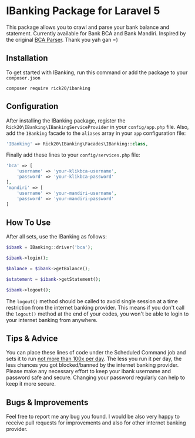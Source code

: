 # IBanking Package for Laravel 5

This package allows you to crawl and parse your bank balance and statement. Currently available for Bank BCA and Bank Mandiri.
Inspired by the original [BCA Parser](http://www.randomlog.org/article/bca-parser-lagi/). Thank you yah gan =)

## Installation

To get started with IBanking, run this command or add the package to your `composer.json`

    composer require rick20/ibanking

## Configuration

After installing the IBanking package, register the `Rick20\IBanking\IBankingServiceProvider` in your `config/app.php` file.
Also, add the `IBanking` facade to the `aliases` array in your `app` configuration file:
```php
'IBanking' => Rick20\IBanking\Facades\IBanking::class,
```

Finally add these lines to your `config/services.php` file:
```php
'bca' => [
    'username' => 'your-klikbca-username',
    'password' => 'your-klikbca-password'
],
'mandiri' => [
    'username' => 'your-mandiri-username',
    'password' => 'your-mandiri-password'
]
```

## How To Use

After all sets, use the IBanking as follows:
```php
$ibank = IBanking::driver('bca');

$ibank->login();

$balance = $ibank->getBalance();

$statement = $ibank->getStatement();

$ibank->logout();
```

The `logout()` method should be called to avoid single session at a time restriction from the internet banking provider.
This means if you don't call the `logout()` method at the end of your codes, you won't be able to login to your internet banking from anywhere.

## Tips & Advice

You can place these lines of code under the Scheduled Command job and sets it to run [not more than 100x per day](http://www.randomlog.org/article/bca-parser-lagi/#comment-2912).
The less you run it per day, the less chances you got blocked/banned by the internet banking provider.
Please make any necessary effort to keep your ibank username and password safe and secure.
Changing your password regularly can help to keep it more secure.

## Bugs & Improvements

Feel free to report me any bug you found. I would be also very happy to receive pull requests for improvements and also for other internet banking provider.